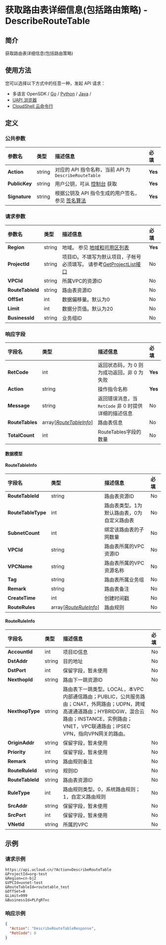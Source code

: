 # 获取路由表详细信息(包括路由策略) - DescribeRouteTable

## 简介

获取路由表详细信息(包括路由策略)






## 使用方法

您可以选择以下方式中的任意一种，发起 API 请求：
- 多语言 OpenSDK / [Go](https://github.com/ucloud/ucloud-sdk-go) / [Python](https://github.com/ucloud/ucloud-sdk-python3) / [Java](https://github.com/ucloud/ucloud-sdk-java) /
- [UAPI 浏览器](https://console.ucloud.cn/uapi/detail?id=DescribeRouteTable)
- [CloudShell 云命令行](https://shell.ucloud.cn/)


## 定义

### 公共参数

| 参数名 | 类型 | 描述信息 | 必填 |
|:---|:---|:---|:---|
| **Action**     | string  | 对应的 API 指令名称，当前 API 为 `DescribeRouteTable`                        | **Yes** |
| **PublicKey**  | string  | 用户公钥，可从 [控制台](https://console.ucloud.cn/uapi/apikey) 获取                                             | **Yes** |
| **Signature**  | string  | 根据公钥及 API 指令生成的用户签名，参见 [签名算法](api/summary/signature.md)  | **Yes** |

### 请求参数

| 参数名 | 类型 | 描述信息 | 必填 |
|:---|:---|:---|:---|
| **Region** | string | 地域。 参见 [地域和可用区列表](api/summary/regionlist) |**Yes**|
| **ProjectId** | string | 项目ID。不填写为默认项目，子帐号必须填写。 请参考[GetProjectList接口](api/summary/get_project_list) |No|
| **VPCId** | string | 所属VPC的资源ID |No|
| **RouteTableId** | string | 路由表资源ID |No|
| **OffSet** | int | 数据偏移量。默认为0 |No|
| **Limit** | int | 数据分页值。默认为20 |No|
| **BusinessId** | string | 业务组ID |No|

### 响应字段

| 字段名 | 类型 | 描述信息 | 必填 |
|:---|:---|:---|:---|
| **RetCode** | int | 返回状态码，为 0 则为成功返回，非 0 为失败 |**Yes**|
| **Action** | string | 操作指令名称 |**Yes**|
| **Message** | string | 返回错误消息，当 `RetCode` 非 0 时提供详细的描述信息 |No|
| **RouteTables** | array[[*RouteTableInfo*](#RouteTableInfo)] | 路由表信息 |No|
| **TotalCount** | int | RouteTables字段的数量 |No|

#### 数据模型


#### RouteTableInfo

| 字段名 | 类型 | 描述信息 | 必填 |
|:---|:---|:---|:---|
| **RouteTableId** | string | 路由表资源ID |No|
| **RouteTableType** | int | 路由表类型。1为默认路由表，0为自定义路由表 |No|
| **SubnetCount** | int | 绑定该路由表的子网数量 |No|
| **VPCId** | string | 路由表所属的VPC资源ID |No|
| **VPCName** | string | 路由表所属的VPC资源名称 |No|
| **Tag** | string | 路由表所属业务组 |No|
| **Remark** | string | 路由表备注 |No|
| **CreateTime** | int | 创建时间戳 |No|
| **RouteRules** | array[[*RouteRuleInfo*](#RouteRuleInfo)] | 路由规则 |No|

#### RouteRuleInfo

| 字段名 | 类型 | 描述信息 | 必填 |
|:---|:---|:---|:---|
| **AccountId** | int | 项目ID信息 |No|
| **DstAddr** | string | 目的地址 |No|
| **DstPort** | int | 保留字段，暂未使用 |No|
| **NexthopId** | string | 路由下一跳资源ID |No|
| **NexthopType** | string | 路由表下一跳类型。LOCAL，本VPC内部通信路由；PUBLIC，公共服务路由；CNAT，外网路由；UDPN，跨域高速通道路由；HYBRIDGW，混合云路由；INSTANCE，实例路由；VNET，VPC联通路由；IPSEC VPN，指向VPN网关的路由。 |No|
| **OriginAddr** | string | 保留字段，暂未使用 |No|
| **Priority** | int | 保留字段，暂未使用 |No|
| **Remark** | string | 路由规则备注 |No|
| **RouteRuleId** | string | 规则ID |No|
| **RouteTableId** | string | 路由表资源ID |No|
| **RuleType** | int | 路由规则类型。0，系统路由规则；1，自定义路由规则 |No|
| **SrcAddr** | string | 保留字段，暂未使用 |No|
| **SrcPort** | int | 保留字段，暂未使用 |No|
| **VNetId** | string | 所属的VPC |No|

## 示例

### 请求示例
    
```
https://api.ucloud.cn/?Action=DescribeRouteTable
&ProjectId=org-test
&Region=cn-bj2
&VPCId=uvnet-test
&RouteTableId=routetable_test
&OffSet=0
&Limit=999
&BusinessId=PLFgRTxc
```

### 响应示例
    
```json
{
  "Action": "DescribeRouteTableResponse",
  "RetCode": 0
}
```





